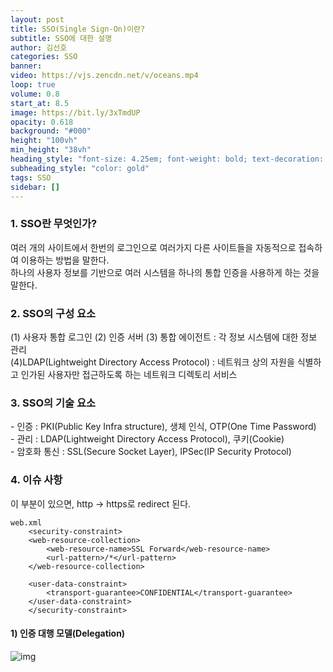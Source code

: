 ```yaml
---
layout: post
title: SSO(Single Sign-On)이란?
subtitle: SSO에 대한 설명
author: 김선호
categories: SSO
banner:
video: https://vjs.zencdn.net/v/oceans.mp4
loop: true
volume: 0.8
start_at: 8.5
image: https://bit.ly/3xTmdUP
opacity: 0.618
background: "#000"
height: "100vh"
min_height: "38vh"
heading_style: "font-size: 4.25em; font-weight: bold; text-decoration: underline"
subheading_style: "color: gold"
tags: SSO
sidebar: []
---
```


<h3>
1. SSO란 무엇인가?
</h3>
여러 개의 사이트에서 한번의 로그인으로 여러가지 다른 사이트들을 자동적으로 접속하여 이용하는 방법을 말한다.
<br>
하나의 사용자 정보를 기반으로 여러 시스템을 하나의 통합 인증을 사용하게 하는 것을 말한다.
<h3>
2. SSO의 구성 요소
</h3>
(1) 사용자 통합 로그인 (2) 인증 서버 (3) 통합 에이전트 : 각 정보 시스템에 대한 정보 관리<br>
(4)LDAP(Lightweight Directory Access Protocol) : 네트워크 상의 자원을 식별하고 인가된 사용자만 접근하도록 하는 네트워크 디렉토리 서비스
<h3>
3. SSO의 기술 요소
</h3>
- 인증 : PKI(Public Key Infra structure), 생체 인식, OTP(One Time Password)<br>
- 관리 : LDAP(Lightweight Directory Access Protocol), 쿠키(Cookie)<br>
- 암호화 통신 : SSL(Secure Socket Layer), IPSec(IP Security Protocol) <br>

<h3>
4. 이슈 사항
</h3>

이 부분이 있으면, http -> https로 redirect 된다.

```
web.xml
    <security-constraint>
    <web-resource-collection>
        <web-resource-name>SSL Forward</web-resource-name>
        <url-pattern>/*</url-pattern>
    </web-resource-collection>

    <user-data-constraint>
        <transport-guarantee>CONFIDENTIAL</transport-guarantee>
    </user-data-constraint>
	</security-constraint>
```

<h4>
1) 인증 대행 모델(Delegation)
</h4>

![img](https://user-images.githubusercontent.com/63573287/160028438-6952b8a2-800d-4526-bf6b-1ba07d984493.png)




